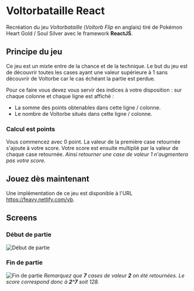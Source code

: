 # Voltorbataille React
Recréation du jeu *Voltorbataille* (*Voltorb Flip* en anglais) tiré de Pokémon Heart Gold / Soul Silver avec le framework **ReactJS**.
## Principe du jeu
Ce jeu est un mixte entre de la chance et de la technique. Le but du jeu est de découvrir toutes les cases ayant une valeur supérieure à 1 sans découvrir de Voltorbe car le cas échéant la partie est perdue.

Pour ce faire vous devez vous servir des indices à votre disposition : sur chaque colonne et chaque ligne est affiché :
- La somme des points obtenables dans cette ligne / colonne.
- Le nombre de Voltorbe situés dans cette ligne / colonne.
### Calcul est points
Vous commencez avec 0 point. La valeur de la première case retournée s'ajoute à votre score. Votre score est ensuite multiplié par la valeur de chaque case retournée. *Ainsi retourner une case de valeur 1 n'augmentera pas votre score.*
## Jouez dès maintenant
Une implémentation de ce jeu est disponible à l'URL https://feavy.netlify.com/vb.
## Screens
### Début de partie
![Début de partie](https://image.prntscr.com/image/hfMMJRniQVazPusiDWqrkA.png)
### Fin de partie
![Fin de partie](https://image.prntscr.com/image/MEvbqWiCQZKTV4F2Sasf9w.png)
*Remarquez que **7** cases de valeur **2** on été retournées. Le score correspond donc à **2^7** soit 128.*
